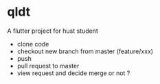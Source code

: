 # qldt

A flutter project for hust student

 - clone code
 - checkout new branch from master (feature/xxx)
 - push
 - pull request to master
 - view request and decide merge or not ?  
